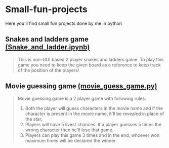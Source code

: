 # Small-fun-projects
Here you'll find small fun projects done by me in python

##  Snakes and ladders game [(Snake_and_ladder.ipynb)](https://github.com/Kevinjadia/Small-fun-projects/blob/main/Snake_and_ladder.ipynb)
>This is non-GUI based 2 player snakes and ladders game. To play this game you need to keep the given board as a reference to keep track of the position of the players!

##  Movie guessing game [(movie_guess_game.py)](https://github.com/Kevinjadia/Small-fun-projects/blob/main/movie_guess_game.py)
>Movie guessing game is a 2 player game with following rules:
>1. Both the player will guess characters in the movie name and if the character is present in the movie name, it'll be revealed in place of the star.
>2. Players will have 5 lives/ chances. If a player guesses 5 times the wrong character then he'll lose that game.
>3. Players can play this game 3 times and in the end, whoever won maximum times will be declared the winner.
